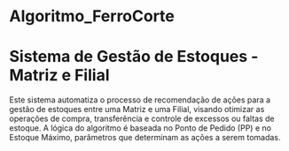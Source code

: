 # Algoritmo_FerroCorte

<h1>Sistema de Gestão de Estoques - Matriz e Filial</h1>
Este sistema automatiza o processo de recomendação de ações para a gestão de estoques entre uma Matriz e uma Filial, visando otimizar as operações de compra, transferência e controle de excessos ou faltas de estoque. A lógica do algoritmo é baseada no Ponto de Pedido (PP) e no Estoque Máximo, parâmetros que determinam as ações a serem tomadas.

